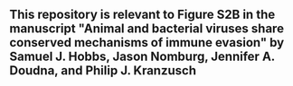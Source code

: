 ## This repository is relevant to Figure S2B in the manuscript "Animal and bacterial viruses share conserved mechanisms of immune evasion" by Samuel J. Hobbs, Jason Nomburg, Jennifer A. Doudna, and Philip J. Kranzusch
